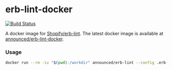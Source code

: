 # erb-lint-docker

[![Build Status](https://travis-ci.org/announce/erb-lint-docker.svg?branch=master)](https://travis-ci.org/announce/erb-lint-docker)

A docker image for [Shopify/erb-lint](https://github.com/Shopify/erb-lint).
The latest docker image is available at [announced/erb-lint-docker](https://hub.docker.com/r/announced/erb-lint-docker/).

### Usage

 ```bash
docker run --rm -iv "$(pwd):/workdir" announced/erb-lint --config .erb-lint.yml __PATH_TO__/*.html.erb
 ```
